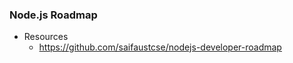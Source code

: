 ### Node.js Roadmap
* Resources
  * <a href="https://github.com/saifaustcse/nodejs-developer-roadmap">https://github.com/saifaustcse/nodejs-developer-roadmap</a> 